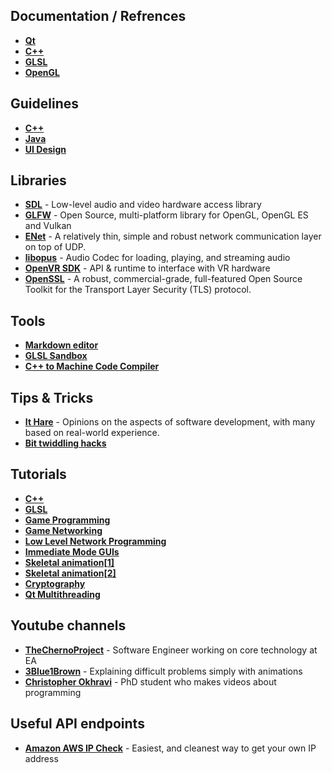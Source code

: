 ## Documentation / Refrences
* [**Qt**](https://doc.qt.io/)
* [**C++**](https://en.cppreference.com/w/)
* [**GLSL**](https://www.khronos.org/registry/OpenGL/specs/gl/GLSLangSpec.1.20.pdf)
* [**OpenGL**](http://docs.gl/)

## Guidelines
* [**C++**](https://github.com/isocpp/CppCoreGuidelines/blob/master/CppCoreGuidelines.md)
* [**Java**](https://google.github.io/styleguide/javaguide.html)
* [**UI Design**](https://material.io/design/)

## Libraries
* [**SDL**](https://www.libsdl.org/index.php) - Low-level audio and video hardware access library
* [**GLFW**](https://github.com/glfw/glfw) - Open Source, multi-platform library for OpenGL, OpenGL ES and Vulkan
* [**ENet**](https://github.com/zpl-c/enet) - A relatively thin, simple and robust network communication layer on top of UDP.
* [**libopus**](https://opus-codec.org/) - Audio Codec for loading, playing, and streaming audio
* [**OpenVR SDK**](https://github.com/ValveSoftware/openvr) - API & runtime to interface with VR hardware
* [**OpenSSL**](https://github.com/openssl/openssl) - A robust, commercial-grade, full-featured Open Source Toolkit for the Transport Layer Security (TLS) protocol.

## Tools
* [**Markdown editor**](https://stackedit.io)
* [**GLSL Sandbox**](http://glslsandbox.com/e)
* [**C++ to Machine Code Compiler**](https://gcc.godbolt.org/)

## Tips & Tricks
* [**It Hare**](http://ithare.com/) - Opinions on the aspects of software development, with many based on real-world experience.
* [**Bit twiddling hacks**](https://graphics.stanford.edu/~seander/bithacks.html)

## Tutorials
* [**C++**](https://www.learncpp.com)
* [**GLSL**](https://learnopengl.com/Getting-started/Shaders)
* [**Game Programming**](https://gameprogrammingpatterns.com/contents.html)
* [**Game Networking**](https://github.com/MFatihMAR/Awesome-Game-Networking)
* [**Low Level Network Programming**](https://beej.us/guide/bgnet/)
* [**Immediate Mode GUIs**](http://sol.gfxile.net/imgui/index.html)
* [**Skeletal animation[1]**](https://www.khronos.org/opengl/wiki/Skeletal_Animation)
* [**Skeletal animation[2]**](http://voxels.blogspot.com/2014/03/skinned-skeletal-animation-tutorial.html)
* [**Cryptography**](https://pixelprivacy.com/resources/cryptography-guide/)
* [**Qt Multithreading**](https://www.toptal.com/qt/qt-multithreading-c-plus-plus)

## Youtube channels
* [**TheChernoProject**](https://www.youtube.com/user/TheChernoProject) - Software Engineer working on core technology at EA
* [**3Blue1Brown**](https://www.youtube.com/channel/UCYO_jab_esuFRV4b17AJtAw) - Explaining difficult problems simply with animations
* [**Christopher Okhravi**](https://www.youtube.com/channel/UCbF-4yQQAWw-UnuCd2Azfzg) - PhD student who makes videos about programming

## Useful API endpoints
* [**Amazon AWS IP Check**](https://checkip.amazonaws.com/) - Easiest, and cleanest way to get your own IP address
